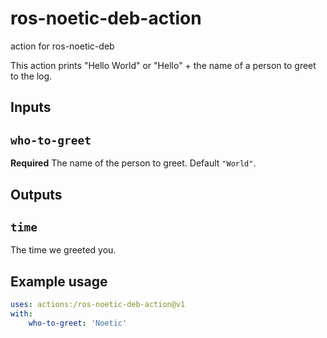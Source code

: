 # ros-noetic-deb-action
action for ros-noetic-deb

This action prints "Hello World" or "Hello" + the name of a person to greet to the log.

## Inputs

## `who-to-greet`

**Required** The name of the person to greet. Default `"World"`.

## Outputs

## `time`

The time we greeted you.

## Example usage

```yaml
uses: actions:/ros-noetic-deb-action@v1
with:
    who-to-greet: 'Noetic'
```